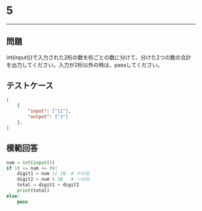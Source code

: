 # 5

---
## 問題

int(input())で入力された2桁の数を桁ごとの数に分けて、分けた2つの数の合計を出力してください。入力が2桁以外の時は、passしてください。

## テストケース

```json
[
	{
		"input": ["12"],
		"output": ["3"]
  	},
]
```

## 模範回答
```python
num = int(input())
if 10 <= num <= 99:
    digit1 = num // 10  # 十の位
    digit2 = num % 10   # 一の位
    total = digit1 + digit2
    print(total)
else:
    pass
```